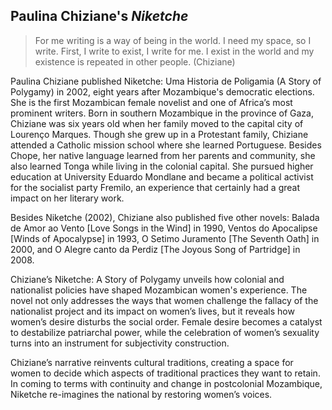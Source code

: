 

## Paulina Chiziane's *Niketche*

> For me writing is a way of being in the world. I need my space, so I write. First, I
> write to exist, I write for me. I exist in the world and my existence is repeated in
other people. (Chiziane)



Paulina Chiziane published Niketche: Uma Historia de Poligamia (A Story of
Polygamy) in 2002, eight years after Mozambique's democratic elections. She is the first Mozambican female novelist and one of Africa’s most prominent writers. Born in southern Mozambique in the province of Gaza, Chiziane was six years old when her family moved to the capital city of Lourenço Marques. Though she grew up in a Protestant family, Chiziane attended a Catholic mission school where she learned Portuguese. Besides Chope, her native language learned from her parents and community, she also learned Tonga while living in the colonial capital. She pursued higher education at University Eduardo Mondlane and became a political activist for the socialist party Fremilo, an experience that certainly had a great impact on her literary
work.

Besides Niketche (2002), Chiziane also published five other novels: Balada de Amor ao Vento [Love Songs in the Wind] in 1990, Ventos do Apocalipse [Winds of Apocalypse] in 1993, O Setimo Juramento [The Seventh Oath] in 2000, and O Alegre canto da Perdiz [The Joyous Song of Partridge] in 2008.

Chiziane’s Niketche: A Story of Polygamy unveils how colonial and nationalist
policies have shaped Mozambican women's experience. The novel not only addresses the ways that women challenge the fallacy of the nationalist project and its impact on women’s lives, but it reveals how women’s desire disturbs the social order. Female desire becomes a catalyst to destabilize patriarchal power, while the celebration of women’s sexuality turns into an instrument for subjectivity construction.

Chiziane’s narrative reinvents cultural traditions, creating a space for women to decide which aspects of traditional practices they want to retain. In coming to terms with continuity and change in postcolonial Mozambique, Niketche re-imagines the national by restoring women’s
voices.


